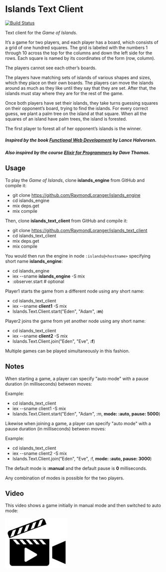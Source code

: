 # Islands Text Client

[![Build Status](https://travis-ci.org/RaymondLoranger/islands_text_client.svg?branch=master)](https://travis-ci.org/RaymondLoranger/islands_text_client)

Text client for the _Game of Islands_.

It’s a game for two players, and each player has a board, which consists of a
grid of one hundred squares. The grid is labeled with the numbers 1 through
10 across the top for the columns and down the left side for the rows. Each square is named by its coordinates of the form (row, column).

The players cannot see each other’s boards.

The players have matching sets of islands of various shapes and sizes, which
they place on their own boards. The players can move the islands around as
much as they like until they say that they are set. After that, the islands must
stay where they are for the rest of the game.

Once both players have set their islands, they take turns guessing squares
on their opponent’s board, trying to find the islands. For every correct guess,
we plant a palm tree on the island at that square. When all the squares
of an island have palm trees, the island is forested.

The first player to forest all of her opponent’s islands is the winner.

##### Inspired by the book [Functional Web Development](https://pragprog.com/book/lhelph/functional-web-development-with-elixir-otp-and-phoenix) by Lance Halvorsen.

##### Also inspired by the course [Elixir for Programmers](https://codestool.coding-gnome.com/courses/elixir-for-programmers) by Dave Thomas.

## Usage

To play the _Game of Islands_, clone **islands_engine** from GitHub and compile it:

  - git clone https://github.com/RaymondLoranger/islands_engine
  - cd islands_engine
  - mix deps.get
  - mix compile

Then, clone **islands_text_client** from GitHub and compile it:

  - git clone https://github.com/RaymondLoranger/islands_text_client
  - cd islands_text_client
  - mix deps.get
  - mix compile

You would then run the engine in node `:islands@<hostname>` specifying short name **islands_engine**:

  - cd islands_engine
  - iex --sname **islands_engine** -S mix
  - :observer.start # optional

Player1 starts the game from a different node using any short name:

  - cd islands_text_client
  - iex --sname **client1** -S mix
  - Islands.Text.Client.start("Eden", "Adam", **:m**)

Player2 joins the game from yet another node using any short name:

  - cd islands_text_client
  - iex --sname **client2** -S mix
  - Islands.Text.Client.join("Eden", "Eve", **:f**)

Multiple games can be played simultaneously in this fashion.

## Notes

When starting a game, a player can specify "auto mode" with a pause duration
(in milliseconds) between moves:

Example:

  - cd islands_text_client
  - iex --sname client1 -S mix
  - Islands.Text.Client.start("Eden", "Adam", :m, **mode: :auto, pause: 5000**)

Likewise when joining a game, a player can specify "auto mode" with a pause
duration (in milliseconds) between moves:

Example:

  - cd islands_text_client
  - iex --sname client2 -S mix
  - Islands.Text.Client.join("Eden", "Eve", :f, **mode: :auto, pause: 3000**)

  The default mode is **:manual** and the default pause is **0** milliseconds.

  Any combination of modes is possible for the two players.

## Video

This video shows a game initially in manual mode and then switched to auto mode:

[![Game of Islands - Video](assets/video.jpg)](https://photos.app.goo.gl/q2AvWisHL3Q6kcER9)
